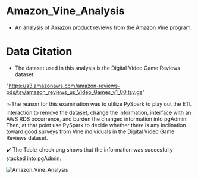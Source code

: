 # Amazon_Vine_Analysis

- An analysis of Amazon product reviews from the Amazon Vine program.

# Data Citation

- The dataset used in this analysis is the Digital Video Game Reviews dataset.

"https://s3.amazonaws.com/amazon-reviews-pds/tsv/amazon_reviews_us_Video_Games_v1_00.tsv.gz"

📉The reason for this examination was to utilize PySpark to play out the ETL interaction to remove the dataset, change the information, interface with an AWS RDS occurrence, and burden the changed information into pgAdmin. Then, at that point use PySpark to decide whether there is any inclination toward good surveys from Vine individuals in the Digital Video Game Reviews dataset. 

✔️ The Table_check.png shows that the information was succesfully stacked into pgAdmin.

![Amazon_Vine_Analysis](capture1.png)
